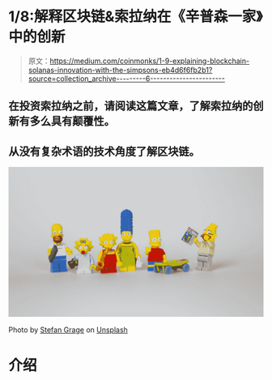 # 1/8:解释区块链&索拉纳在《辛普森一家》中的创新

> 原文：<https://medium.com/coinmonks/1-9-explaining-blockchain-solanas-innovation-with-the-simpsons-eb4d6f6fb2b1?source=collection_archive---------6----------------------->

## 在投资索拉纳之前，请阅读这篇文章，了解索拉纳的创新有多么具有颠覆性。

## 从没有复杂术语的技术角度了解区块链。

![](img/0903967f5bf5fb82653cc118d9594b8b.png)

Photo by [Stefan Grage](https://unsplash.com/@stefangrage?utm_source=medium&utm_medium=referral) on [Unsplash](https://unsplash.com?utm_source=medium&utm_medium=referral)

# 介绍